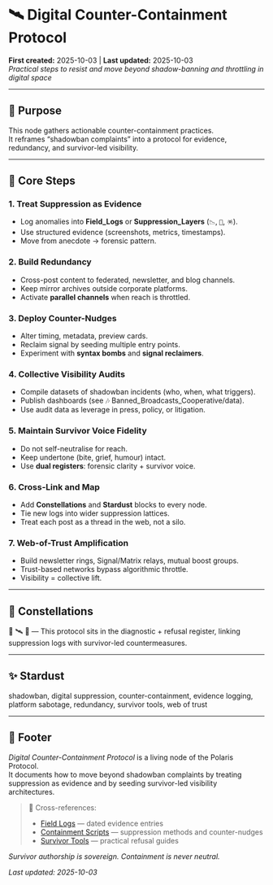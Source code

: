 # 🛰️ Digital Counter-Containment Protocol  
**First created:** 2025-10-03 | **Last updated:** 2025-10-03  
*Practical steps to resist and move beyond shadow-banning and throttling in digital space*  

---

## 🧭 Purpose  

This node gathers actionable counter-containment practices.  
It reframes “shadowban complaints” into a protocol for evidence, redundancy, and survivor-led visibility.  

---

## 🔧 Core Steps  

### 1. Treat Suppression as Evidence  
- Log anomalies into **Field_Logs** or **Suppression_Layers** (`📉`, `🔮`, `🪅`).  
- Use structured evidence (screenshots, metrics, timestamps).  
- Move from anecdote → forensic pattern.  

### 2. Build Redundancy  
- Cross-post content to federated, newsletter, and blog channels.  
- Keep mirror archives outside corporate platforms.  
- Activate **parallel channels** when reach is throttled.  

### 3. Deploy Counter-Nudges  
- Alter timing, metadata, preview cards.  
- Reclaim signal by seeding multiple entry points.  
- Experiment with **syntax bombs** and **signal reclaimers**.  

### 4. Collective Visibility Audits  
- Compile datasets of shadowban incidents (who, when, what triggers).  
- Publish dashboards (see 🎶 Banned_Broadcasts_Cooperative/data).  
- Use audit data as leverage in press, policy, or litigation.  

### 5. Maintain Survivor Voice Fidelity  
- Do not self-neutralise for reach.  
- Keep undertone (bite, grief, humour) intact.  
- Use **dual registers**: forensic clarity + survivor voice.  

### 6. Cross-Link and Map  
- Add **Constellations** and **Stardust** blocks to every node.  
- Tie new logs into wider suppression lattices.  
- Treat each post as a thread in the web, not a silo.  

### 7. Web-of-Trust Amplification  
- Build newsletter rings, Signal/Matrix relays, mutual boost groups.  
- Trust-based networks bypass algorithmic throttle.  
- Visibility = collective lift.  

---

## 🌌 Constellations  

🧿 🛰️ 🔮 — This protocol sits in the diagnostic + refusal register, linking suppression logs with survivor-led countermeasures.  

---

## ✨ Stardust  

shadowban, digital suppression, counter-containment, evidence logging, platform sabotage, redundancy, survivor tools, web of trust  

---

## 🏮 Footer  

*Digital Counter-Containment Protocol* is a living node of the Polaris Protocol.  
It documents how to move beyond shadowban complaints by treating suppression as evidence and by seeding survivor-led visibility architectures.  

> 📡 Cross-references:  
> - [Field Logs](../Disruption_Kit/Field_Logs/) — dated evidence entries  
> - [Containment Scripts](../Disruption_Kit/Containment_Scripts/) — suppression methods and counter-nudges  
> - [Survivor Tools](../Disruption_Kit/Survivor_Tools/) — practical refusal guides  

*Survivor authorship is sovereign. Containment is never neutral.*  

_Last updated: 2025-10-03_  
